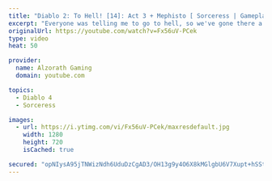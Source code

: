 ```yaml
---
title: "Diablo 2: To Hell! [14]: Act 3 + Mephisto [ Sorceress | Gameplay | RPG ]"
excerpt: "Everyone was telling me to go to hell, so we've gone there a grand total of seven times (once with each class) - so you can guess where we end up with this ..."
originalUrl: https://youtube.com/watch?v=Fx56uV-PCek
type: video
heat: 50

provider:
  name: Alzorath Gaming
  domain: youtube.com

topics:
  - Diablo 4
  - Sorceress

images:
  - url: https://i.ytimg.com/vi/Fx56uV-PCek/maxresdefault.jpg
    width: 1280
    height: 720
    isCached: true

secured: "opNIysA95jTNWizNdh6UduDzCgAD3/OH13g9y4O6X8kMGlgbU6V7Xupt+hSSt3POnoMstbi1fFqdRSxXiJetDdqsvO063kk1cDi3fQ2ryjmPhrQrn/07AqwYLluW0DKv3Ag6E+y8KiIvWXoMb8VGzdTTaUH0UFjkW7P8yiIUoY38UfmbbRuHh0z6BkavMDdRRHUpDztyG/Ikt9xnKmHaSaG4s1GFTMeF1DZHjjwkxaAAZDgXMDqVfoiWm9Nnd3lXMgg78x7jFGU0qmbmY2yCqUTKS/d0tehDBc7uzTlvm4M3wWrr/hN64e242gqltwFbIbcWc8cyNrpd9B1cfV/DB6jSXOAQ4leMPxqZEDTgLEJb/RsJu60fvl/XonNu0HvOFMv4pX/+d10es2TgXFAcBQ==;rTC3HKachGGZD0NBl4QUEA=="
---
```


